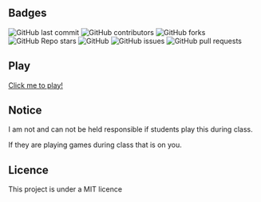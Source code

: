 

## Badges

<p>
<img alt="GitHub last commit" src="https://img.shields.io/github/last-commit/3kh0/slope?color=red&label=Lastest%20commit&logo=github">
<img alt="GitHub contributors" src="https://img.shields.io/github/contributors/3kh0/slope?color=purple&label=Contributors&logo=github">
<img alt="GitHub forks" src="https://img.shields.io/github/forks/3kh0/slope?label=Forks&logo=github">
<img alt="GitHub Repo stars" src="https://img.shields.io/github/stars/3kh0/slope?color=yellow&label=Stars&logo=github">
<img alt="GitHub" src="https://img.shields.io/github/license/3kh0/slope?label=License&logo=github">
<img alt="GitHub issues" src="https://img.shields.io/github/issues/3kh0/slope?label=Issues&logo=github">
<img alt="GitHub pull requests" src="https://img.shields.io/github/issues-pr/3kh0/slope?color=yellow&label=Pull%20Requests&logo=github">
  </p>

## Play

[Click me to play!](https://deprexx00.github.io/Slope/)

## Notice

I am not and can not be held responsible if students play this during class. 

If they are playing games during class that is on you.

## Licence

This project is under a MIT licence
